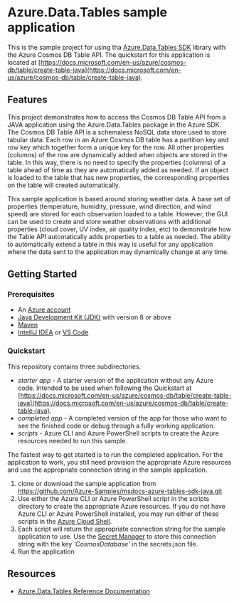 # Azure.Data.Tables sample application

This is the sample project for using tha [Azure.Data.Tables SDK](https://www.nuget.org/packages/Azure.Data.Tables/) library with the Azure Cosmos DB Table API.  The quickstart for this application is located at [https://docs.microsoft.com/en-us/azure/cosmos-db/table/create-table-java](https://docs.microsoft.com/en-us/azure/cosmos-db/table/create-table-java).

## Features

This project demonstrates how to access the Cosmos DB Table API from a JAVA application using the Azure.Data.Tables package in the Azure SDK.  The Cosmos DB Table API is a schemaless NoSQL data store used to store tabular data.  Each row in an Azure Cosmos DB table has a partition key and row key which together form a unique key for the row.  All other properties (columns) of the row are dynamically added when objects are stored in the table.  In this way, there is no need to specify the properties (columns) of a table ahead of time as they are automatically added as needed.  If an object is loaded to the table that has new properties, the corresponding properties on the table will created automatically.

This sample application is based around storing weather data.  A base set of properties (temperature, humidity, pressure, wind direction, and wind speed) are stored for each observation loaded to a table.  However, the GUI can be used to create and store weather observations with additional properties (cloud cover, UV index, air quality index, etc) to demonstrate how the Table API automatically adds properties to a table as needed.  The ability to automatically extend a table in this way is useful for any application where the data sent to the application may dynamically change at any time.

## Getting Started

### Prerequisites

- An [Azure account](https://docs.microsoft.com/en-us/dotnet/azure/create-azure-account)
- [Java Development Kit (JDK)](https://docs.microsoft.com/java/azure/jdk/?view=azure-java-stable) with version 8 or above
- [Maven](https://maven.apache.org/)
- [IntelliJ IDEA](https://www.jetbrains.com/idea/) or [VS Code](https://code.visualstudio.com/)

### Quickstart

This repository contains three subdirectories.
- *starter app* - A starter version of the application without any Azure code.  Intended to be used when following the Quickstart at [https://docs.microsoft.com/en-us/azure/cosmos-db/table/create-table-java](https://docs.microsoft.com/en-us/azure/cosmos-db/table/create-table-java).
- *completed app* - A completed version of the app for those who want to see the finished code or debug through a fully working application.
- *scripts* - Azure CLI and Azure PowerShell scripts to create the Azure resources needed to run this sample.

The fastest way to get started is to run the completed application.  For the application to work, you still need provision the appropriate Azure resources and use the appropriate connection string in the sample application.

1. clone or download the sample application from https://github.com/Azure-Samples/msdocs-azure-tables-sdk-java.git
2. Use either the Azure CLI or Azure PowerShell script in the scripts directory to create the appropriate Azure resources.  If you do not have Azure CLI or Azure PowerShell installed, you may run either of these scripts in the [Azure Cloud Shell](https://shell.azure.com).
3. Each script will return the appropriate connection string for the sample application to use.  Use the [Secret Manager](https://docs.microsoft.com/en-us/aspnet/core/security/app-secrets) to store this connection string with the key *'CosmosDatabase'* in the secrets.json file.
4. Run the application

## Resources

- [Azure.Data.Tables Reference Documentation](https://docs.microsoft.com/en-us/java/api/overview/azure/data-tables-readme?view=azure-java-stable)
